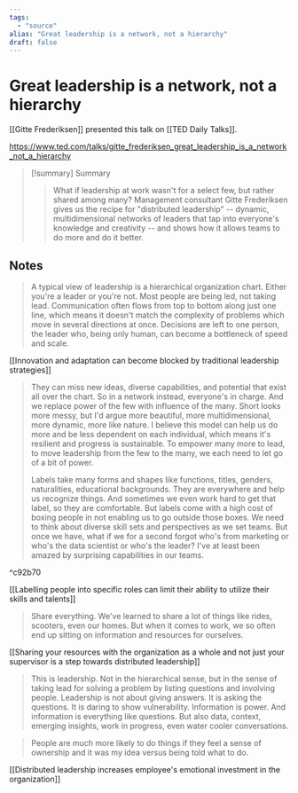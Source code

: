 ```yaml
---
tags:
  - "source"
alias: "Great leadership is a network, not a hierarchy"
draft: false
---
```

# Great leadership is a network, not a hierarchy

[[Gitte Frederiksen]] presented this talk on [[TED Daily Talks]].

https://www.ted.com/talks/gitte_frederiksen_great_leadership_is_a_network_not_a_hierarchy
> [!summary] Summary
> > What if leadership at work wasn't for a select few, but rather shared among many? Management consultant Gitte Frederiksen gives us the recipe for "distributed leadership" -- dynamic, multidimensional networks of leaders that tap into everyone's knowledge and creativity -- and shows how it allows teams to do more and do it better.

## Notes
> A typical view of leadership is a hierarchical organization chart. Either you're a leader or you're not. Most people are being led, not taking lead. Communication often flows from top to bottom along just one line, which means it doesn't match the complexity of problems which move in several directions at once. Decisions are left to one person, the leader who, being only human, can become a bottleneck of speed and scale.

[[Innovation and adaptation can become blocked by traditional leadership strategies]]

> They can miss new ideas, diverse capabilities, and potential that exist all over the chart. So in a network instead, everyone's in charge. And we replace power of the few with influence of the many. Short looks more messy, but I'd argue more beautiful, more multidimensional, more dynamic, more like nature. I believe this model can help us do more and be less dependent on each individual, which means it's resilient and progress is sustainable. To empower many more to lead, to move leadership from the few to the many, we each need to let go of a bit of power.
> 
> Labels take many forms and shapes like functions, titles, genders, naturalities, educational backgrounds. They are everywhere and help us recognize things. And sometimes we even work hard to get that label, so they are comfortable. But labels come with a high cost of boxing people in not enabling us to go outside those boxes. We need to think about diverse skill sets and perspectives as we set teams. But once we have, what if we for a second forgot who's from marketing or who's the data scientist or who's the leader? I've at least been amazed by surprising capabilities in our teams.

^c92b70

[[Labelling people into specific roles can limit their ability to utilize their skills and talents]]

> Share everything. We've learned to share a lot of things like rides, scooters, even our homes. But when it comes to work, we so often end up sitting on information and resources for ourselves.

[[Sharing your resources with the organization as a whole and not just your supervisor is a step towards distributed leadership]]

> This is leadership. Not in the hierarchical sense, but in the sense of taking lead for solving a problem by listing questions and involving people. Leadership is not about giving answers. It is asking the questions. It is daring to show vulnerability. Information is power. And information is everything like questions. But also data, context, emerging insights, work in progress, even water cooler conversations.
> 

> People are much more likely to do things if they feel a sense of ownership and it was my idea versus being told what to do.

[[Distributed leadership increases employee's emotional investment in the organization]]